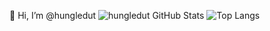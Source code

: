 👋 Hi, I’m @hungledut 
![hungledut GitHub Stats](https://github-readme-stats.vercel.app/api?username=hungledut&show_icons=true&theme=dracula&line_height=40)
![Top Langs](https://github-readme-stats.vercel.app/api/top-langs/?username=hungledut&theme=dracula)
